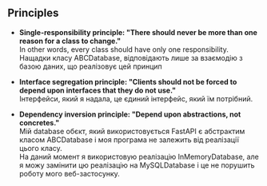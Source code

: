 ## Principles
- **Single-responsibility principle: "There should never be more than one reason for a class to change."** \
In other words, every class should have only one responsibility.\
Нащадки класу ABCDatabase, відповідають лише за взаємодію з базою даних, що реалізовує цей принцип


- **Interface segregation principle: "Clients should not be forced to depend upon interfaces that they do not use."**\
Інтерфейси, який я надала, це єдиний інтерфейс, який їм потрібний.  


- **Dependency inversion principle: "Depend upon abstractions, not concretes."**\
Мій database обєкт, який використовується FastAPI є абстрактим класом ABCDatabase і моя програма не залежить від реалізації цього класу.\
На даний момент я використовую реалізацію InMemoryDatabase, але я можу замінити цю реалізацію на MySQLDatabase і це не порушить роботу мого веб-застосунку. 
